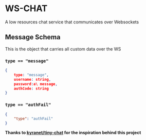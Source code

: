 # WS-CHAT

A low resources chat service that communicates over Websockets

## Message Schema

This is the object that carries all custom data over the WS

### `type == "message"`

```json
{
    type: "message",
    username: string,
    password:a\ message,
    authCode: string
}
```

### `type == "authFail"`

```json
{
	"type": "authFail"
}
```

**Thanks to [kyranet/tiny-chat](https://github.com/kyranet/tiny-chat/) for the inspiration behind this project**
